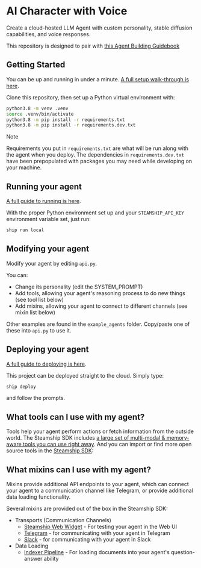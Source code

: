 # AI Character with Voice

Create a cloud-hosted LLM Agent with custom personality, stable diffusion capabilities, and voice responses.

This repository is designed to pair with [this Agent Building Guidebook](https://docs/steamship.com/agent-guidebook)

## Getting Started

You can be up and running in under a minute. [A full setup walk-through is here](https://steamship.com/learn/agent-guidebook/project-setup).

Clone this repository, then set up a Python virtual environment with:

```bash
python3.8 -m venv .venv
source .venv/bin/activate
python3.8 -m pip install -r requirements.txt
python3.8 -m pip install -r requirements.dev.txt
```

> [!NOTE]
> Requirements you put in `requirements.txt` are what will be run along with the agent when you deploy. The dependencies
> in `requirements.dev.txt` have been prepopulated with packages you may need while developing on your machine.

## Running your agent

[A full guide to running is here](https://docs.steamship.com/agent-guidebook/getting-started/run-your-agent).

With the proper Python environment set up and your `STEAMSHIP_API_KEY` environment variable set, just run:

```bash
ship run local
```

## Modifying your agent

Modify your agent by editing `api.py`. 

You can:

- Change its personality (edit the SYSTEM_PROMPT)
- Add tools, allowing your agent's reasoning process to do new things (see tool list below)
- Add mixins, allowing your agent to connect to different channels (see mixin list below)

Other examples are found in the `example_agents` folder. Copy/paste one of these into `api.py` to use it.

## Deploying your agent

[A full guide to deploying is here](https://docs.steamship.com/agent-guidebook/getting-started/deploy-your-agent).

This project can be deployed straight to the cloud. Simply type:

```bash
ship deploy
```

and follow the prompts.

## What tools can I use with my agent?

Tools help your agent perform actions or fetch information from the outside world. 
The Steamship SDK includes [a large set of multi-modal & memory-aware tools you can use right away](https://docs.steamship.com/agent-guidebook/core-concepts/tools).
And you can import or find more open source tools in the [Steamship SDK](https://github.com/steamship-core/python-client):

## What mixins can I use with my agent?

Mixins provide additional API endpoints to your agent, which can connect your agent to a communication channel like Telegram, or provide additional data loading functionality.

Several mixins are provided out of the box in the Steamship SDK:

* Transports (Communication Channels)
  * [Steamship Web Widget](https://github.com/steamship-core/python-client/blob/main/src/steamship/agents/mixins/transports/steamship_widget.py) - For testing your agent in the Web UI
  * [Telegram](https://github.com/steamship-core/python-client/blob/main/src/steamship/agents/mixins/transports/telegram.py) - for communicating with your agent in Telegram
  * [Slack](https://github.com/steamship-core/python-client/blob/main/src/steamship/agents/mixins/transports/slack.py) - for communicating with your agent in Slack
* Data Loading
  * [Indexer Pipeline](https://github.com/steamship-core/python-client/blob/main/src/steamship/invocable/mixins/indexer_pipeline_mixin.py) - For loading documents into your agent's question-answer ability